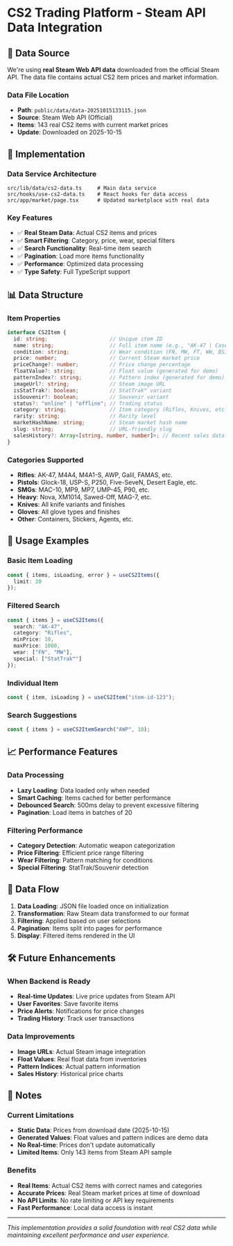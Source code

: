 # CS2 Trading Platform - Steam API Data Integration

## 🎯 **Data Source**
We're using **real Steam Web API data** downloaded from the official Steam API. The data file contains actual CS2 item prices and market information.

### **Data File Location**
- **Path**: `public/data/data-20251015133115.json`
- **Source**: Steam Web API (Official)
- **Items**: 143 real CS2 items with current market prices
- **Update**: Downloaded on 2025-10-15

## 🔧 **Implementation**

### **Data Service Architecture**
```
src/lib/data/cs2-data.ts     # Main data service
src/hooks/use-cs2-data.ts    # React hooks for data access
src/app/market/page.tsx      # Updated marketplace with real data
```

### **Key Features**
- ✅ **Real Steam Data**: Actual CS2 items and prices
- ✅ **Smart Filtering**: Category, price, wear, special filters
- ✅ **Search Functionality**: Real-time item search
- ✅ **Pagination**: Load more items functionality
- ✅ **Performance**: Optimized data processing
- ✅ **Type Safety**: Full TypeScript support

## 📊 **Data Structure**

### **Item Properties**
```typescript
interface CS2Item {
  id: string;                    // Unique item ID
  name: string;                  // Full item name (e.g., "AK-47 | Case Hardened (Field-Tested)")
  condition: string;             // Wear condition (FN, MW, FT, WW, BS)
  price: number;                 // Current Steam market price
  priceChange?: number;          // Price change percentage
  floatValue?: string;           // Float value (generated for demo)
  patternIndex?: string;         // Pattern index (generated for demo)
  imageUrl?: string;             // Steam image URL
  isStatTrak?: boolean;          // StatTrak™ variant
  isSouvenir?: boolean;          // Souvenir variant
  status?: "online" | "offline"; // Trading status
  category: string;              // Item category (Rifles, Knives, etc.)
  rarity: string;                // Rarity level
  marketHashName: string;        // Steam market hash name
  slug: string;                  // URL-friendly slug
  salesHistory?: Array<[string, number, number]>; // Recent sales data
}
```

### **Categories Supported**
- **Rifles**: AK-47, M4A4, M4A1-S, AWP, Galil, FAMAS, etc.
- **Pistols**: Glock-18, USP-S, P250, Five-SeveN, Desert Eagle, etc.
- **SMGs**: MAC-10, MP9, MP7, UMP-45, P90, etc.
- **Heavy**: Nova, XM1014, Sawed-Off, MAG-7, etc.
- **Knives**: All knife variants and finishes
- **Gloves**: All glove types and finishes
- **Other**: Containers, Stickers, Agents, etc.

## 🚀 **Usage Examples**

### **Basic Item Loading**
```typescript
const { items, isLoading, error } = useCS2Items({
  limit: 20
});
```

### **Filtered Search**
```typescript
const { items } = useCS2Items({
  search: "AK-47",
  category: "Rifles",
  minPrice: 10,
  maxPrice: 1000,
  wear: ["FN", "MW"],
  special: ["StatTrak™"]
});
```

### **Individual Item**
```typescript
const { item, isLoading } = useCS2Item("item-id-123");
```

### **Search Suggestions**
```typescript
const { items } = useCS2ItemSearch("AWP", 10);
```

## 📈 **Performance Features**

### **Data Processing**
- **Lazy Loading**: Data loaded only when needed
- **Smart Caching**: Items cached for better performance
- **Debounced Search**: 500ms delay to prevent excessive filtering
- **Pagination**: Load items in batches of 20

### **Filtering Performance**
- **Category Detection**: Automatic weapon categorization
- **Price Filtering**: Efficient price range filtering
- **Wear Filtering**: Pattern matching for conditions
- **Special Filtering**: StatTrak/Souvenir detection

## 🔄 **Data Flow**

1. **Data Loading**: JSON file loaded once on initialization
2. **Transformation**: Raw Steam data transformed to our format
3. **Filtering**: Applied based on user selections
4. **Pagination**: Items split into pages for performance
5. **Display**: Filtered items rendered in the UI

## 🛠️ **Future Enhancements**

### **When Backend is Ready**
- **Real-time Updates**: Live price updates from Steam API
- **User Favorites**: Save favorite items
- **Price Alerts**: Notifications for price changes
- **Trading History**: Track user transactions

### **Data Improvements**
- **Image URLs**: Actual Steam image integration
- **Float Values**: Real float data from inventories
- **Pattern Indices**: Actual pattern information
- **Sales History**: Historical price charts

## 📝 **Notes**

### **Current Limitations**
- **Static Data**: Prices from download date (2025-10-15)
- **Generated Values**: Float values and pattern indices are demo data
- **No Real-time**: Prices don't update automatically
- **Limited Items**: Only 143 items from Steam API sample

### **Benefits**
- **Real Items**: Actual CS2 items with correct names and categories
- **Accurate Prices**: Real Steam market prices at time of download
- **No API Limits**: No rate limiting or API key requirements
- **Fast Performance**: Local data access is instant

---

*This implementation provides a solid foundation with real CS2 data while maintaining excellent performance and user experience.*
